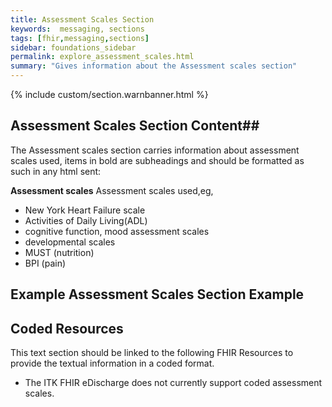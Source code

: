 ```yaml
---
title: Assessment Scales Section
keywords:  messaging, sections
tags: [fhir,messaging,sections]
sidebar: foundations_sidebar
permalink: explore_assessment_scales.html
summary: "Gives information about the Assessment scales section"
---
```


{% include custom/section.warnbanner.html %}

## Assessment Scales Section Content##
The Assessment scales section carries information about assessment scales used, items in bold are subheadings and should be formatted as such in any html sent:

**Assessment scales** Assessment scales used,eg,

- New York Heart Failure scale
- Activities of Daily Living(ADL)
- cognitive function, mood assessment scales
- developmental scales
- MUST (nutrition)
- BPI (pain)



## Example Assessment Scales Section Example ##

<script src="https://gist.github.com/IOPS-DEV/661246335c1771029116eda10ec1f54b.js"></script>

## Coded Resources ##

This text section should be linked to the following FHIR Resources to provide the textual information in a coded format.

- The ITK FHIR eDischarge does not currently support coded assessment scales.







